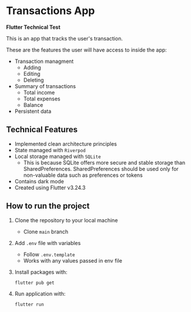 # Transactions App

**Flutter Technical Test**

This is an app that tracks the user's transaction.

These are the features the user will have access to inside the app:

- Transaction managment
  - Adding
  - Editing
  - Deleting
- Summary of transactions
  - Total income
  - Total expenses
  - Balance
- Persistent data

## Technical Features

- Implemented clean architecture principles
- State managed with `Riverpod`
- Local storage managed with `SQLite`
  - This is because SQLite offers more secure and stable storage than SharedPreferences. SharedPreferences should be used only for non-valuable data such as preferences or tokens
- Contains dark mode
- Created using Flutter v3.24.3

## How to run the project

1. Clone the repository to your local machine

   - Clone `main` branch

2. Add `.env` file with variables

   - Follow `.env.template`
   - Works with any values passed in env file

3. Install packages with:

   ```
   flutter pub get
   ```

4. Run application with:
   ```
   flutter run
   ```
